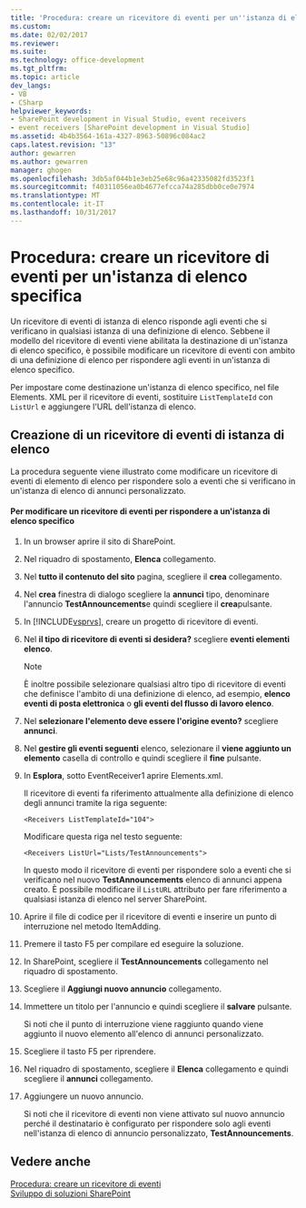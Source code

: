 ```yaml
---
title: 'Procedura: creare un ricevitore di eventi per un''istanza di elenco specifico | Documenti Microsoft'
ms.custom: 
ms.date: 02/02/2017
ms.reviewer: 
ms.suite: 
ms.technology: office-development
ms.tgt_pltfrm: 
ms.topic: article
dev_langs:
- VB
- CSharp
helpviewer_keywords:
- SharePoint development in Visual Studio, event receivers
- event receivers [SharePoint development in Visual Studio]
ms.assetid: 4b4b3564-161a-4327-8963-50896c084ac2
caps.latest.revision: "13"
author: gewarren
ms.author: gewarren
manager: ghogen
ms.openlocfilehash: 3db5af044b1e3eb25e68c96a42335082fd3523f1
ms.sourcegitcommit: f40311056ea0b4677efcca74a285dbb0ce0e7974
ms.translationtype: MT
ms.contentlocale: it-IT
ms.lasthandoff: 10/31/2017
---
```

# <a name="how-to-create-an-event-receiver-for-a-specific-list-instance"></a>Procedura: creare un ricevitore di eventi per un'istanza di elenco specifica
  Un ricevitore di eventi di istanza di elenco risponde agli eventi che si verificano in qualsiasi istanza di una definizione di elenco. Sebbene il modello del ricevitore di eventi viene abilitata la destinazione di un'istanza di elenco specifico, è possibile modificare un ricevitore di eventi con ambito di una definizione di elenco per rispondere agli eventi in un'istanza di elenco specifico.  
  
 Per impostare come destinazione un'istanza di elenco specifico, nel file Elements. XML per il ricevitore di eventi, sostituire `ListTemplateId` con `ListUrl` e aggiungere l'URL dell'istanza di elenco.  
  
## <a name="creating-a-list-instance-event-receiver"></a>Creazione di un ricevitore di eventi di istanza di elenco  
 La procedura seguente viene illustrato come modificare un ricevitore di eventi di elemento di elenco per rispondere solo a eventi che si verificano in un'istanza di elenco di annunci personalizzato.  
  
#### <a name="to-modify-an-event-receiver-to-respond-to-a-specific-list-instance"></a>Per modificare un ricevitore di eventi per rispondere a un'istanza di elenco specifico  
  
1.  In un browser aprire il sito di SharePoint.  
  
2.  Nel riquadro di spostamento, **Elenca** collegamento.  
  
3.  Nel **tutto il contenuto del sito** pagina, scegliere il **crea** collegamento.  
  
4.  Nel **crea** finestra di dialogo scegliere la **annunci** tipo, denominare l'annuncio **TestAnnouncements**e quindi scegliere il **crea**pulsante.  
  
5.  In [!INCLUDE[vsprvs](../sharepoint/includes/vsprvs-md.md)], creare un progetto di ricevitore di eventi.  
  
6.  Nel **il tipo di ricevitore di eventi si desidera?** scegliere **eventi elementi elenco**.  
  
    > [!NOTE]  
    >  È inoltre possibile selezionare qualsiasi altro tipo di ricevitore di eventi che definisce l'ambito di una definizione di elenco, ad esempio, **elenco eventi di posta elettronica** o **gli eventi del flusso di lavoro elenco**.  
  
7.  Nel **selezionare l'elemento deve essere l'origine evento?** scegliere **annunci**.  
  
8.  Nel **gestire gli eventi seguenti** elenco, selezionare il **viene aggiunto un elemento** casella di controllo e quindi scegliere il **fine** pulsante.  
  
9. In **Esplora**, sotto EventReceiver1 aprire Elements.xml.  
  
     Il ricevitore di eventi fa riferimento attualmente alla definizione di elenco degli annunci tramite la riga seguente:  
  
    ```  
    <Receivers ListTemplateId="104">  
    ```  
  
     Modificare questa riga nel testo seguente:  
  
    ```  
    <Receivers ListUrl="Lists/TestAnnouncements">  
    ```  
  
     In questo modo il ricevitore di eventi per rispondere solo a eventi che si verificano nel nuovo **TestAnnouncements** elenco di annunci appena creato. È possibile modificare il `ListURL` attributo per fare riferimento a qualsiasi istanza di elenco nel server SharePoint.  
  
10. Aprire il file di codice per il ricevitore di eventi e inserire un punto di interruzione nel metodo ItemAdding.  
  
11. Premere il tasto F5 per compilare ed eseguire la soluzione.  
  
12. In SharePoint, scegliere il **TestAnnouncements** collegamento nel riquadro di spostamento.  
  
13. Scegliere il **Aggiungi nuovo annuncio** collegamento.  
  
14. Immettere un titolo per l'annuncio e quindi scegliere il **salvare** pulsante.  
  
     Si noti che il punto di interruzione viene raggiunto quando viene aggiunto il nuovo elemento all'elenco di annunci personalizzato.  
  
15. Scegliere il tasto F5 per riprendere.  
  
16. Nel riquadro di spostamento, scegliere il **Elenca** collegamento e quindi scegliere il **annunci** collegamento.  
  
17. Aggiungere un nuovo annuncio.  
  
     Si noti che il ricevitore di eventi non viene attivato sul nuovo annuncio perché il destinatario è configurato per rispondere solo agli eventi nell'istanza di elenco di annuncio personalizzato, **TestAnnouncements**.  
  
## <a name="see-also"></a>Vedere anche  
 [Procedura: creare un ricevitore di eventi](../sharepoint/how-to-create-an-event-receiver.md)   
 [Sviluppo di soluzioni SharePoint](../sharepoint/developing-sharepoint-solutions.md)  
  
  